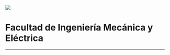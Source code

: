 ![](https://portal.ucol.mx/content/micrositios/188/image/Escudo2021/Dos_lineas/UdeC_2L_392.png)
# Facultad de Ingeniería Mecánica y Eléctrica
---
##  
